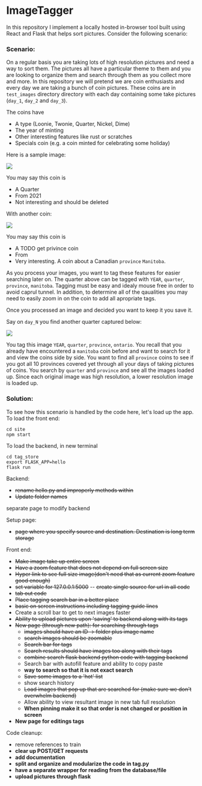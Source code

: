 # ImageTagger

In this repository I implement a locally hosted in-browser tool built using React and Flask that helps sort pictures. Consider the following scenario:

### Scenario:

On a regular basis you are taking lots of high resolution pictures and need a way to sort them. The pictures all have a particular theme to them and you are looking to organize them and search through them as you collect more and more. In this repository we will pretend we are coin enthusiasts and every day we are taking a bunch of coin pictures. These coins are in `test_images` directory directory with each day containing some take pictures (`day_1`, `day_2` and `day_3`).

The coins have
 - A type (Loonie, Twonie, Quarter, Nickel, Dime)
 - The year of minting
 - Other interesting features like rust or scratches
 - Specials coin (e.g. a coin minted for celebrating some holiday)

Here is a sample image:

![](test_images/day_1/PXL_20211116_004425903.jpg)

You may say this coin is
 - A Quarter
 - From 2021
 - Not interesting and should be deleted

With another coin:

![](test_images/day_1/INTERESTING_IMAGE.jpg)

You may say this coin is
 - A TODO get privince coin 
 - From
 - Very interesting. A coin about a Canadian `province` `Manitoba`.

As you process your images, you want to tag these features for easier searching later on. The quarter above can be tagged with `YEAR`, `quarter`, `province`, `manitoba`. Tagging must be easy and idealy mouse free in order to avoid caprul tunnel. In addition, to determine all of the qaualities you may need to easily zoom in on the coin to add all apropriate tags.

Once you processed an image and decided you want to keep it you save it.

Say on `day_N` you find another quarter captured below:

![](test_images/day_1/INTERESTING_IMAGE.jpg)

You tag this image `YEAR`, `quarter`, `province`, `ontario`. You recall that you already have encountered a `manitoba` coin before and want to search for it and view the coins side by side. You want to find all `province` coins to see if you got all 10 provinces covered yet through all your days of taking pictures of coins. You search by `quarter` and `province` and see all the images loaded up. Since each original image was high resolution, a lower resolution image is loaded up.

 
### Solution:

To see how this scenario is handled by the code here, let's load up the app. To load the front end:

```
cd site
npm start
```

To load the backend, in new terminal

```
cd tag_store
export FLASK_APP=hello
flask run
```

 
Backend:
 - ~~rename hello.py and improperly methods within~~
 - ~~Update folder names~~

separate page to modify backend

Setup page:
 - ~~page where you specify source and destination. Destination is long term storage~~

Front end:
 - ~~Make image take up entire screen~~
 - ~~Have a zoom feature that does not depend on full screen size~~
 - ~~Hyper link to see full size image(don't need that as current zoom feature good enough)~~
 - ~~set variable for 127.0.0.1:5000~~
   -- ~~create single source for url in all code~~
 - ~~tab out code~~
 - ~~Place tagging search bar in a better place~~
 - ~~basic on screen instructions including tagging guide lines~~
 - Create a scroll bar to get to next images faster
 - ~~Ability to upload pictures upon 'saving' to backend along with its tags~~
 - ~~New page (through new path): for searching through tags~~
   * ~~images should have an ID -> folder plus image name~~
   * ~~search images should be zoomable~~
   * ~~Search bar for tags~~
   * ~~Search results should have images too along with their tags~~
   * ~~combine search flask backend python code with tagging backend~~
   * Search bar with autofill feature and ability to copy paste
   * **way to search so that it is not exact search**
   * ~~Save some images to a 'hot' list~~
   * show search history
   * ~~Load images that pop up that are searched for (make sure we don't overwhelm backend)~~
   * Allow ability to view resultant image in new tab full resolution 
   * **When pinning make it so that order is not changed or position in screen**
 - **New page for editings tags**


Code cleanup:
 - remove references to train
 - **clear up POST/GET requests**
 - **add documentation**
 - **split and organize and modularize the code in tag.py**
 - **have a separate wrapper for reading from the database/file**
 - **upload pictures through flask**  
